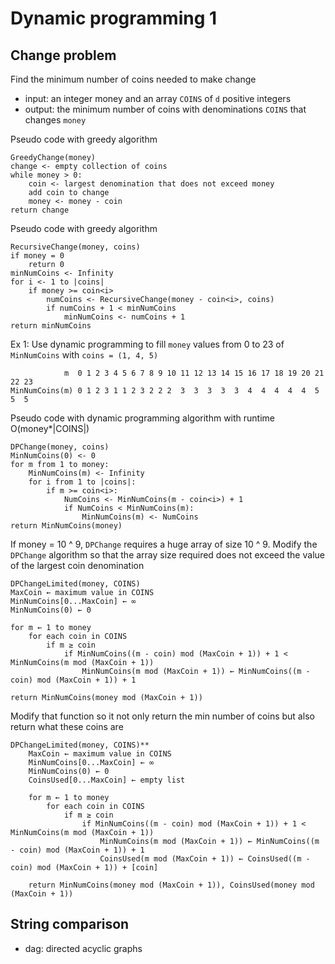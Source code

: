 # Dynamic programming 1

## Change problem

Find the minimum number of coins needed to make change

- input: an integer money and an array `COINS` of `d` positive integers
- output: the minimum number of coins with denominations `COINS` that changes `money`

Pseudo code with greedy algorithm

```
GreedyChange(money)
change <- empty collection of coins
while money > 0:
    coin <- largest denomination that does not exceed money
    add coin to change
    money <- money - coin
return change
```

Pseudo code with greedy algorithm

```
RecursiveChange(money, coins)
if money = 0
    return 0
minNumCoins <- Infinity
for i <- 1 to |coins|
    if money >= coin<i>
        numCoins <- RecursiveChange(money - coin<i>, coins)
        if numCoins + 1 < minNumCoins
            minNumCoins <- numCoins + 1
return minNumCoins

```

Ex 1: Use dynamic programming to fill `money` values from 0 to 23 of `MinNumCoins` with `coins = (1, 4, 5)`

```
            m  0 1 2 3 4 5 6 7 8 9 10 11 12 13 14 15 16 17 18 19 20 21 22 23
MinNumCoins(m) 0 1 2 3 1 1 2 3 2 2 2  3  3  3  3  3  4  4  4  4  4  5  5  5
```

Pseudo code with dynamic programming algorithm with runtime O(money\*|COINS|)

```
DPChange(money, coins)
MinNumCoins(0) <- 0
for m from 1 to money:
    MinNumCoins(m) <- Infinity
    for i from 1 to |coins|:
        if m >= coin<i>:
            NumCoins <- MinNumCoins(m - coin<i>) + 1
            if NumCoins < MinNumCoins(m):
                MinNumCoins(m) <- NumCoins
return MinNumCoins(money)
```

If money = 10 ^ 9, `DPChange` requires a huge array of size 10 ^ 9. Modify the `DPChange` algorithm so that the array size required does not exceed the value of the largest coin denomination

```
DPChangeLimited(money, COINS)
MaxCoin ← maximum value in COINS
MinNumCoins[0...MaxCoin] ← ∞
MinNumCoins(0) ← 0

for m ← 1 to money
    for each coin in COINS
        if m ≥ coin
            if MinNumCoins((m - coin) mod (MaxCoin + 1)) + 1 < MinNumCoins(m mod (MaxCoin + 1))
                MinNumCoins(m mod (MaxCoin + 1)) ← MinNumCoins((m - coin) mod (MaxCoin + 1)) + 1

return MinNumCoins(money mod (MaxCoin + 1))
```

Modify that function so it not only return the min number of coins but also return what these coins are

```
DPChangeLimited(money, COINS)**
    MaxCoin ← maximum value in COINS
    MinNumCoins[0...MaxCoin] ← ∞
    MinNumCoins(0) ← 0
    CoinsUsed[0...MaxCoin] ← empty list

    for m ← 1 to money
        for each coin in COINS
            if m ≥ coin
                if MinNumCoins((m - coin) mod (MaxCoin + 1)) + 1 < MinNumCoins(m mod (MaxCoin + 1))
                    MinNumCoins(m mod (MaxCoin + 1)) ← MinNumCoins((m - coin) mod (MaxCoin + 1)) + 1
                    CoinsUsed(m mod (MaxCoin + 1)) ← CoinsUsed((m - coin) mod (MaxCoin + 1)) + [coin]

    return MinNumCoins(money mod (MaxCoin + 1)), CoinsUsed(money mod (MaxCoin + 1))
```

## String comparison

- dag: directed acyclic graphs
